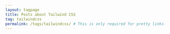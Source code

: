 ```yaml
---
layout: tagpage
title: Posts about Tailwind CSS
tag: tailwindcss
permalink: /tags/tailwindcss/ # This is only required for pretty links.
---
```

